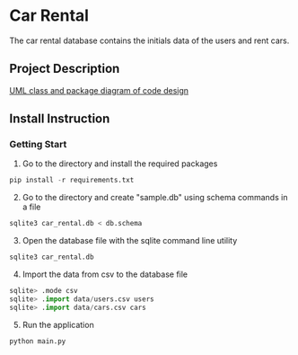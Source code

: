 # Car Rental

The car rental database contains the initials data of the users and rent cars.

## Project Description
[UML class and package diagram of code design]()


## Install Instruction
### Getting Start
1. Go to the directory and install the required packages
  ```python
  pip install -r requirements.txt
  ```
2. Go to the directory and create "sample.db" using schema commands in a file
  ```python
  sqlite3 car_rental.db < db.schema
  ```
3. Open the database file with the sqlite command line utility
  ```python
  sqlite3 car_rental.db
  ```
4. Import the data from csv to the database file
  ```python
  sqlite> .mode csv
  sqlite> .import data/users.csv users
  sqlite> .import data/cars.csv cars
  ```
5. Run the application
  ```python
  python main.py
  ```
